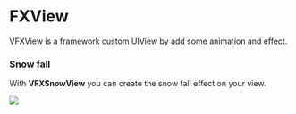 # FXView

VFXView is a framework custom UIView by add some animation and effect.

### Snow fall 

With **VFXSnowView** you can create the snow fall effect on your view.

![](https://media.giphy.com/media/BF9N1QUCwlg61kGKKR/giphy.gif)

